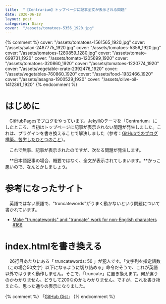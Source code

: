 ```yaml
---
title:  "【Centrarium】トップページに記事全文が表示される問題"
date: 2020-06-18
layout: post
categories: Diary
cover:  "/assets/tomatoes-5356_1920.jpg"
---
```

{% comment %}
cover:  "/assets/tomatoes-1561565_1920.jpg"
cover:  "/assets/salad-2487775_1920.jpg"
cover:  "/assets/tomatoes-5356_1920.jpg"
cover:  "/assets/tomatoes-1280859_1280.jpg"
cover:  "/assets/tomato-699731_1920"
cover:  "/assets/tomato-1205699_1920"
cover:  "/assets/tomatoes-320860_1920"
cover:  "/assets/tomatoes-1220774_1920"
cover:  "/assets/vegetable-crate-2392476_1920"
cover:  "/assets/vegetables-760860_1920"
cover:  "/assets/food-1932466_1920"
cover:  "/assets/lasagna-1900529_1920"
cover:  "/assets/olive-oil-1412361_1920"
{% endcomment %}


# はじめに
　GitHubPagesでブログをやっています。Jekyllのテーマを「Centrarium」にしたところ、当初はトップページに記事が表示されない問題が発生しました。これは、プラグインを書き換えることで解決しました（参考：[GitHubでのブログ構築。苦労したひとつのこと](https://hoiko-takahashi.github.io/hoiko-blog/diary/2020/06/17/My-Blog-is-started.html)）。

　これで無事、記事が表示されたのですが、次なる問題が発生します。

　**日本語記事の場合、概要ではなく、全文が表示されてしまいます。**かっこ悪いので、なんとかしましょう。

# 参考になったサイト
　英語ではない原語で、"truncatewords"がうまく動かないという問題について書かれています。

* [Make "truncatewords" and "truncate" work for non-English characters #166](https://github.com/Shopify/liquid/issues/166)  

# index.htmlを書き換える
　26行目あたりにある「 truncatewords: 50 」が犯人です。「文字列を指定語数（この場合50文字）以下になるように切り詰める」命令だそうで、これが英語以外ではうまく動作しません。そこで、「truncate」に置き換えます。何が違うのかわかりません。どうして200なのかもわかりません。ですが、これを書き換えたら、思った通りの表示になりました。

<script src="https://gist.github.com/Hoiko-Takahashi/9eefb8a5e2157b8c93f58ee709bb2364.js"></script>

{% comment %}
「[GitHub Gist](https://gist.github.com/)」
{% endcomment %}

